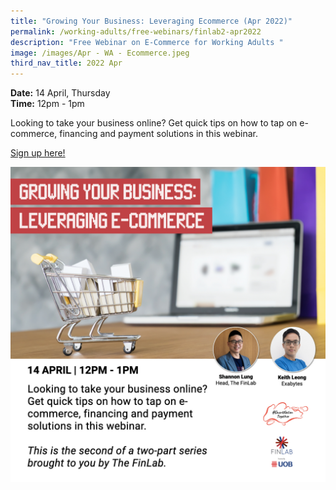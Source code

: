 ```yaml
---
title: "Growing Your Business: Leveraging Ecommerce (Apr 2022)"
permalink: /working-adults/free-webinars/finlab2-apr2022
description: "Free Webinar on E-Commerce for Working Adults "
image: /images/Apr - WA - Ecommerce.jpeg
third_nav_title: 2022 Apr
---
```


**Date:** 14 April, Thursday
<br> **Time:** 12pm - 1pm

Looking to take your business online? Get quick tips on how to tap on e-commerce, financing and payment solutions in this webinar.  

[Sign up here!](https://go.gov.sg/wa-finlab2-apr22)

![Free webinar on e-commerce for businesses](/images/Apr-WA-E-commerce.jpeg)